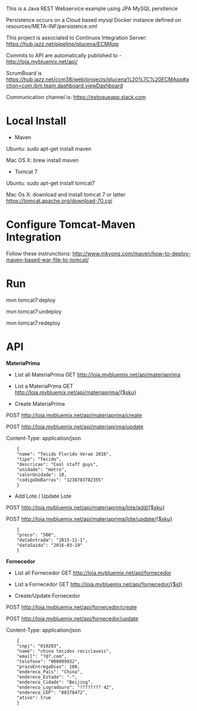 This is a Java REST Webservice example using JPA MySQL persitence

Persistence occurs on a Cloud based mysql Docker instance defined on resources/META-INF/persistence.xml

This project is associated to Continuos Integration Server: https://hub.jazz.net/pipeline/plucena/ECMApp

Commits to API are automatically published to - http://loja.mybluemix.net/api/

ScrumBoard is https://hub.jazz.net/ccm38/web/projects/plucena%20%7C%20ECMApp#action=com.ibm.team.dashboard.viewDashboard

Communication channel is: https://estoqueapp.slack.com



Local Install 
========


* Maven

Ubuntu: sudo apt-get install maven

Mac OS X: brew install maven 

* Tomcat 7

Ubuntu: sudo apt-get install tomcat7

Mac Os X: download and install tomcat 7 or latter https://tomcat.apache.org/download-70.cgi


Configure Tomcat-Maven Integration
=================

Follow these instrunctions: http://www.mkyong.com/maven/how-to-deploy-maven-based-war-file-to-tomcat/

Run 
====
mvn tomcat7:deploy 

mvn tomcat7:undeploy 

mvn tomcat7:redeploy 


API
==========

**MateriaPrima**

* List all MateriaPrima
GET http://loja.mybluemix.net/api/materiaprima

* List a MateriaPrima
GET http://loja.mybluemix.net/api/materiaprima/{$sku}

* Create MateriaPrima

POST http://loja.mybluemix.net/api/materiaprima/create

POST http://loja.mybluemix.net/api/materiaprima/update

    
Content-Type: application/json
    
        {
        "nome": "Tecido Florido Verao 2016",
        "tipo": "Tecido",
        "descricao": "Cool stuff guys",
        "unidade": "metro",
        "valorUnidade": 10,
        "codigoDeBarras": "1238783782355"
        }

* Add Lote / Update Lote
 
POST http://loja.mybluemix.net/api/materiaprima/lote/add/{$sku}

POST http://loja.mybluemix.net/api/materiaprima/lote/update/{$sku}

        {
        "preco": "500",
        "dataEntrada": "2015-11-1",
        "dataSaida": "2016-03-19"
        }


**Fornecedor**

* List all Fornecedor
GET http://loja.mybluemix.net/api/fornecedor

* List a Fornecedor
GET http://loja.mybluemix.net/api/fornecedor/{$id}

* Create/Update Fornecedor

POST http://loja.mybluemix.net/api/fornecedor/create

POST http://loja.mybluemix.net/api/fornecedor/update


Content-Type: application/json

        {
        "cnpj": "010203",
        "nome": "china tecidos reciclaveis",
        "email": "?@?.com",
        "telefone": "000099932",
        "prazoEntregaDias": 100,
        "endereco_Pais": "China",
        "endereco_Estado": "-",
        "endereco_Cidade": "Beijing",
        "endereco_Logradouro": "???????? 42",
        "endereco_CEP": "08378472",
        "ativo": true
        }
